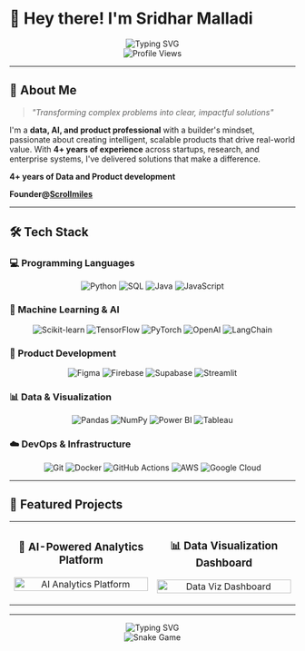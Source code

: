 # 👋 Hey there! I'm Sridhar Malladi

<div align="center">
  <img src="https://readme-typing-svg.herokuapp.com?font=Fira+Code&weight=500&size=28&pause=1000&color=00D4FF&center=true&vCenter=true&width=600&height=100&lines=Data+%26+AI+Professional;Product+Builder;Problem+Solver;Innovation+Enthusiast" alt="Typing SVG" />
</div>

<div align="center">
  <img src="https://komarev.com/ghpvc/?username=sridharmalladi&style=flat-square&color=blue" alt="Profile Views" />
</div>

---

## 🚀 About Me

> *"Transforming complex problems into clear, impactful solutions"*

I'm a **data, AI, and product professional** with a builder's mindset, passionate about creating intelligent, scalable products that drive real-world value. With **4+ years of experience** across startups, research, and enterprise systems, I've delivered solutions that make a difference.

**4+ years of Data and Product development**

**Founder@[Scrollmiles](https://scrollmiles.site)**

---

## 🛠️ Tech Stack

### 💻 Programming Languages
<div align="center">
  <img src="https://img.shields.io/badge/Python-6B7280?style=for-the-badge&logo=python&logoColor=white" alt="Python" />
  <img src="https://img.shields.io/badge/SQL-6B7280?style=for-the-badge&logo=mysql&logoColor=white" alt="SQL" />
  <img src="https://img.shields.io/badge/Java-6B7280?style=for-the-badge&logo=openjdk&logoColor=white" alt="Java" />
  <img src="https://img.shields.io/badge/JavaScript-6B7280?style=for-the-badge&logo=javascript&logoColor=white" alt="JavaScript" />
</div>

### 🤖 Machine Learning & AI
<div align="center">
  <img src="https://img.shields.io/badge/scikit--learn-6B7280?style=for-the-badge&logo=scikit-learn&logoColor=white" alt="Scikit-learn" />
  <img src="https://img.shields.io/badge/TensorFlow-6B7280?style=for-the-badge&logo=tensorflow&logoColor=white" alt="TensorFlow" />
  <img src="https://img.shields.io/badge/PyTorch-6B7280?style=for-the-badge&logo=pytorch&logoColor=white" alt="PyTorch" />
  <img src="https://img.shields.io/badge/OpenAI-6B7280?style=for-the-badge&logo=openai&logoColor=white" alt="OpenAI" />
  <img src="https://img.shields.io/badge/LangChain-6B7280?style=for-the-badge&logo=langchain&logoColor=white" alt="LangChain" />
</div>

### 🎨 Product Development
<div align="center">
  <img src="https://img.shields.io/badge/Figma-6B7280?style=for-the-badge&logo=figma&logoColor=white" alt="Figma" />
  <img src="https://img.shields.io/badge/Firebase-6B7280?style=for-the-badge&logo=firebase&logoColor=white" alt="Firebase" />
  <img src="https://img.shields.io/badge/Supabase-6B7280?style=for-the-badge&logo=supabase&logoColor=white" alt="Supabase" />
  <img src="https://img.shields.io/badge/Streamlit-6B7280?style=for-the-badge&logo=streamlit&logoColor=white" alt="Streamlit" />
</div>

### 📊 Data & Visualization
<div align="center">
  <img src="https://img.shields.io/badge/Pandas-6B7280?style=for-the-badge&logo=pandas&logoColor=white" alt="Pandas" />
  <img src="https://img.shields.io/badge/NumPy-6B7280?style=for-the-badge&logo=numpy&logoColor=white" alt="NumPy" />
  <img src="https://img.shields.io/badge/Power_BI-6B7280?style=for-the-badge&logo=power-bi&logoColor=white" alt="Power BI" />
  <img src="https://img.shields.io/badge/Tableau-6B7280?style=for-the-badge&logo=tableau&logoColor=white" alt="Tableau" />
</div>

### ☁️ DevOps & Infrastructure
<div align="center">
  <img src="https://img.shields.io/badge/Git-6B7280?style=for-the-badge&logo=git&logoColor=white" alt="Git" />
  <img src="https://img.shields.io/badge/Docker-6B7280?style=for-the-badge&logo=docker&logoColor=white" alt="Docker" />
  <img src="https://img.shields.io/badge/GitHub_Actions-6B7280?style=for-the-badge&logo=github-actions&logoColor=white" alt="GitHub Actions" />
  <img src="https://img.shields.io/badge/AWS-6B7280?style=for-the-badge&logo=amazon-aws&logoColor=white" alt="AWS" />
  <img src="https://img.shields.io/badge/Google_Cloud-6B7280?style=for-the-badge&logo=google-cloud&logoColor=white" alt="Google Cloud" />
</div>

---

## 🎯 Featured Projects

<div align="center">
  <table>
    <tr>
      <td width="50%">
        <h3 align="center">🤖 AI-Powered Analytics Platform</h3>
        <p align="center">
          <a href="#" target="_blank">
            <img src="https://github-readme-stats.vercel.app/api/pin/?username=sridharmalladi&repo=ai-analytics-platform&theme=radical&hide_border=true&bg_color=0D1117&title_color=00D4FF&text_color=FFFFFF" width="100%" alt="AI Analytics Platform"/>
          </a>
        </p>
      </td>
      <td width="50%">
        <h3 align="center">📊 Data Visualization Dashboard</h3>
        <p align="center">
          <a href="#" target="_blank">
            <img src="https://github-readme-stats.vercel.app/api/pin/?username=sridharmalladi&repo=data-viz-dashboard&theme=radical&hide_border=true&bg_color=0D1117&title_color=00D4FF&text_color=FFFFFF" width="100%" alt="Data Viz Dashboard"/>
          </a>
        </p>
      </td>
    </tr>
  </table>
</div>

---

<div align="center">
  <img src="https://readme-typing-svg.herokuapp.com?font=Fira+Code&weight=500&size=20&pause=1000&color=00D4FF&center=true&vCenter=true&width=600&height=50&lines=Ready+to+collaborate+on+exciting+projects!;Let's+build+something+amazing+together!" alt="Typing SVG" />
</div>

<div align="center">
  <img src="https://github.com/sridharmalladi/sridharmalladi/blob/output/github-contribution-grid-snake-dark.svg" alt="Snake Game" />
</div> 
